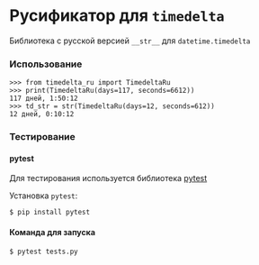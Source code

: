# Русификатор для `timedelta`
Библиотека с русской версией `__str__` для `datetime.timedelta`
      
### Использование
```
>>> from timedelta_ru import TimedeltaRu
>>> print(TimedeltaRu(days=117, seconds=6612))
117 дней, 1:50:12
>>> td_str = str(TimedeltaRu(days=12, seconds=612))
12 дней, 0:10:12
```

### Тестирование
#### pytest
Для тестирования используется библиотека [pytest](https://docs.pytest.org/en/6.2.x/)

Установка `pytest`:
```
$ pip install pytest
```

#### Команда для запуска
```
$ pytest tests.py
```

